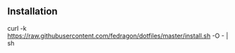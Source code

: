 ## Installation

curl -k https://raw.githubusercontent.com/fedragon/dotfiles/master/install.sh -O - | sh

